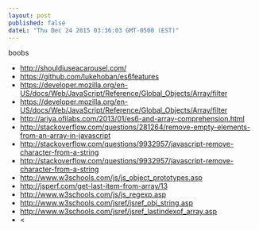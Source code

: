 ```yaml
---
layout: post
published: false
dateL: "Thu Dec 24 2015 03:36:03 GMT-0500 (EST)"
---
```


boobs

- <http://shouldiuseacarousel.com/>
- <https://github.com/lukehoban/es6features>
- <https://developer.mozilla.org/en-US/docs/Web/JavaScript/Reference/Global_Objects/Array/filter>
- <https://developer.mozilla.org/en-US/docs/Web/JavaScript/Reference/Global_Objects/Array/filter>
- <http://ariya.ofilabs.com/2013/01/es6-and-array-comprehension.html>
- <http://stackoverflow.com/questions/281264/remove-empty-elements-from-an-array-in-javascript>
- <http://stackoverflow.com/questions/9932957/javascript-remove-character-from-a-string>
- <http://stackoverflow.com/questions/9932957/javascript-remove-character-from-a-string>
- <http://www.w3schools.com/js/js_object_prototypes.asp>
- <http://jsperf.com/get-last-item-from-array/13>
- <http://www.w3schools.com/js/js_regexp.asp>
- <http://www.w3schools.com/jsref/jsref_obj_string.asp>
- <http://www.w3schools.com/jsref/jsref_lastindexof_array.asp>
- <